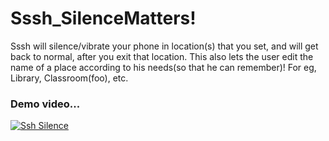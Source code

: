 # Sssh_SilenceMatters!
Sssh will silence/vibrate your phone in location(s) that you set, and will get back to normal, after you exit that location. This also lets the user edit the name of a place according to his needs(so that he can remember)! For eg, Library, Classroom(foo), etc. 

### Demo video...


[![Ssh Silence](https://img.youtube.com/vi/FApPhKlEdUY/0.jpg)](https://www.youtube.com/watch?v=FApPhKlEdUY)
